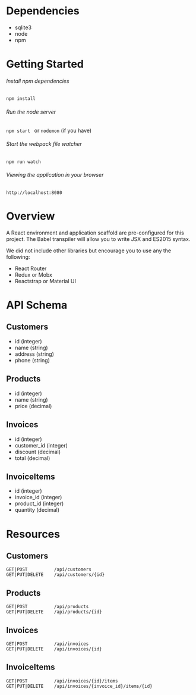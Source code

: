 # Dependencies

- sqlite3
- node
- npm

# Getting Started

###### Install npm dependencies
`npm install`

###### Run the node server
`npm start ` or `nodemon` (if you have)

###### Start the webpack file watcher
`npm run watch`

###### Viewing the application in your browser
`http://localhost:8080`


# Overview
A React environment and application scaffold are pre-configured for this project. The Babel transpiler will allow you to write JSX and ES2015 syntax.

We did not include other libraries but encourage you to use any the following: 
- React Router
- Redux or Mobx 
- Reactstrap or Material UI


# API Schema

## Customers

- id (integer)
- name (string)
- address (string)
- phone (string)


## Products

- id (integer)
- name (string)
- price (decimal)

## Invoices

- id (integer)
- customer_id (integer)
- discount (decimal)
- total (decimal)

## InvoiceItems

- id (integer)
- invoice_id (integer)
- product_id (integer)
- quantity (decimal)


# Resources

## Customers
```
GET|POST          /api/customers
GET|PUT|DELETE    /api/customers/{id}
```

## Products
```
GET|POST          /api/products
GET|PUT|DELETE    /api/products/{id}
```
## Invoices
```
GET|POST          /api/invoices
GET|PUT|DELETE    /api/invoices/{id}
```

## InvoiceItems
```
GET|POST          /api/invoices/{id}/items
GET|PUT|DELETE    /api/invoices/{invoice_id}/items/{id}
```
